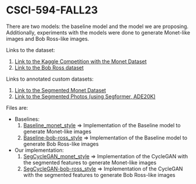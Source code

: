 # CSCI-594-FALL23
There are two models: the baseline model and the model we are proposing. Additionally, experiments with the models were done to generate Monet-like images and Bob Ross-like images. 

Links to the dataset:
1. [Link to the Kaggle Competition with the Monet Dataset](https://www.kaggle.com/competitions/gan-getting-started)
2. [Link to the Bob Ross dataset](https://www.kaggle.com/datasets/residentmario/segmented-bob-ross-images)

Links to annotated custom datasets:
1. [Link to the Segmented Monet Dataset](https://www.kaggle.com/datasets/abatyr/segmented-monet-pictures)
2. [Link to the Segmented Photos (using Segformer, ADE20K)](https://www.kaggle.com/datasets/abatyr/segmented-photos-segformer-ade20k)

Files are:
- Baselines:
    1. [Baseline_monet_style](Baseline_monet_style.ipynb) => Implementation of the Baseline model to generate Monet-like images
    2. [Baseline-bob-ross_style](Baseline-bob-ross-style.ipynb) => Implementation of the Baseline model to generate Bob Ross-like images
- Our implementation:
    1. [SegCycleGAN_monet_style](SegCycleGAN_monet_style.ipynb) => Implementation of the CycleGAN with the segmented features to generate Monet-like images
    2. [SegCycleGAN-bob-ross_style](SegCycleGAN-bob-ross_style.ipynb) => Implementation of the CycleGAN with the segmented features to generate Bob Ross-like images
